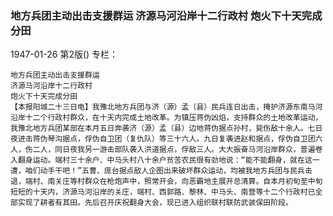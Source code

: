 ### 地方兵团主动出击支援群运  济源马河沿岸十二行政村  炮火下十天完成分田

1947-01-26
第2版()
专栏：

    地方兵团主动出击支援群运
    济源马河沿岸十二行政村
    炮火下十天完成分田
    【本报阳城二十三日电】我豫北地方兵团与济（源）孟（县）民兵连日出击，掩护济源东南马河沿岸十二个行政村群众，在十天内完成土地改革。为镇压蒋伪凶焰，支持群众的土地改革运动，我豫北地方兵团某部在本月五日奔袭济（源）孟（县）边地蒋伪据点孙村，毙伤敌十余人。七日夜进击蒋伪琴沟据点，俘伪自卫团（复仇队）等三十六人。九日复袭进赵和据点，俘伪自卫团六人，伤二人，同日夜我另一游击部队袭入洪道据点，俘敌三人。大大振奋马河沿岸群众，普遍卷入翻身运动。端村三十余户、中马头村八十余户贫苦农民很有劲地说：“能不能翻身，就在这一遭，咱们动手干吧！”五曹、庞台据点敌人企图出来破坏群众运动，均被我地方兵团与民兵击退，端村、南关庄等村群众在枪炮声中，照常开会，向恶霸地主展开总清算。自本月初旬至中旬短短的十天内，济源马河沿岸的关庄，端村、西郭路、黎林、中马头、南营等十二个行政村已全部实现了耕者有其田。先后召开庆祝翻身大会，现已进入组织联村联防武装保田阶段。
